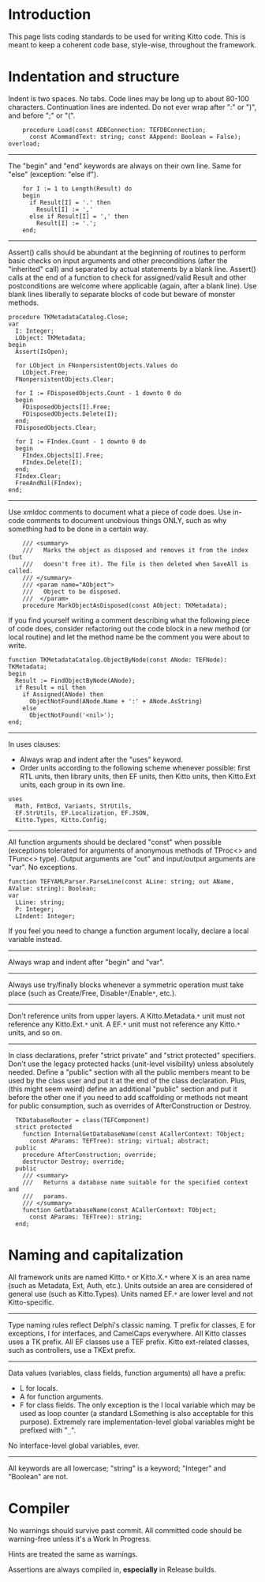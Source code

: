 # Introduction #

This page lists coding standards to be used for writing Kitto code. This is meant to keep a coherent code base, style-wise, throughout the framework.

# Indentation and structure #

Indent is two spaces. No tabs.
Code lines may be long up to about 80-100 characters. Continuation lines are indented. Do not ever wrap after ":" or ")", and before ";" or "(".

```
    procedure Load(const ADBConnection: TEFDBConnection;
      const ACommandText: string; const AAppend: Boolean = False); overload;
```

---

The "begin" and "end" keywords are always on their own line. Same for "else" (exception: "else if").

```
    for I := 1 to Length(Result) do
    begin
      if Result[I] = '.' then
        Result[I] := ','
      else if Result[I] = ',' then
        Result[I] := '.';
    end;
```

---

Assert() calls should be abundant at the beginning of routines to perform basic checks on input arguments and other preconditions (after the "inherited" call) and separated by actual statements by a blank line.
Assert() calls at the end of a function to check for assigned/valid Result and other postconditions are welcome where applicable (again, after a blank line).
Use blank lines liberally to separate blocks of code but beware of monster methods.

```
procedure TKMetadataCatalog.Close;
var
  I: Integer;
  LObject: TKMetadata;
begin
  Assert(IsOpen);

  for LObject in FNonpersistentObjects.Values do
    LObject.Free;
  FNonpersistentObjects.Clear;

  for I := FDisposedObjects.Count - 1 downto 0 do
  begin
    FDisposedObjects[I].Free;
    FDisposedObjects.Delete(I);
  end;
  FDisposedObjects.Clear;

  for I := FIndex.Count - 1 downto 0 do
  begin
    FIndex.Objects[I].Free;
    FIndex.Delete(I);
  end;
  FIndex.Clear;
  FreeAndNil(FIndex);
end;
```

---

Use xmldoc comments to document what a piece of code does. Use in-code comments to document unobvious things ONLY, such as why something had to be done in a certain way.

```
    /// <summary>
    ///   Marks the object as disposed and removes it from the index (but
    ///   doesn't free it). The file is then deleted when SaveAll is called.
    /// </summary>
    /// <param name="AObject">
    ///   Object to be disposed.
    ///  </param>
    procedure MarkObjectAsDisposed(const AObject: TKMetadata);
```

If you find yourself writing a comment describing what the following piece of code does, consider refactoring out the code block in a new method (or local routine) and let the method name be the comment you were about to write.

```
function TKMetadataCatalog.ObjectByNode(const ANode: TEFNode): TKMetadata;
begin
  Result := FindObjectByNode(ANode);
  if Result = nil then
    if Assigned(ANode) then
      ObjectNotFound(ANode.Name + ':' + ANode.AsString)
    else
      ObjectNotFound('<nil>');
end;
```

---

In uses clauses:
  * Always wrap and indent after the "uses" keyword.
  * Order units according to the following scheme whenever possible: first RTL units, then library units, then EF units, then Kitto units, then Kitto.Ext units, each group in its own line.

```
uses
  Math, FmtBcd, Variants, StrUtils,
  EF.StrUtils, EF.Localization, EF.JSON,
  Kitto.Types, Kitto.Config;
```

---

All function arguments should be declared "const" when possible (exceptions tolerated for arguments of anonymous methods of TProc<> and TFunc<> type).
Output arguments are "out" and input/output arguments are "var". No exceptions.

```
function TEFYAMLParser.ParseLine(const ALine: string; out AName, AValue: string): Boolean;
var
  LLine: string;
  P: Integer;
  LIndent: Integer;
```

If you feel you need to change a function argument locally, declare a local variable instead.

---

Always wrap and indent after "begin" and "var".

---

Always use try/finally blocks whenever a symmetric operation must take place (such as Create/Free, Disable`*`/Enable`*`, etc.).

---

Don't reference units from upper layers. A Kitto.Metadata.`*` unit must not reference any Kitto.Ext.`*` unit. A EF.`*` unit must not reference any Kitto.`*` units, and so on.

---

In class declarations, prefer "strict private" and "strict protected" specifiers. Don't use the legacy protected hacks (unit-level visibility) unless absolutely needed.
Define a "public" section with all the public members meant to be used by the class user and put it at the end of the class declaration.
Plus, (this might seem weird) define an additional "public" section and put it before the other one if you need to add scaffolding or methods not meant for public consumption, such as overrides of AfterConstruction or Destroy.

```
  TKDatabaseRouter = class(TEFComponent)
  strict protected
    function InternalGetDatabaseName(const ACallerContext: TObject;
      const AParams: TEFTree): string; virtual; abstract;
  public
    procedure AfterConstruction; override;
    destructor Destroy; override;
  public
    /// <summary>
    ///   Returns a database name suitable for the specified context and
    ///   params.
    /// </summary>
    function GetDatabaseName(const ACallerContext: TObject;
      const AParams: TEFTree): string;
  end;
```

# Naming and capitalization #

All framework units are named Kitto.`*` or Kitto.X.`*` where X is an area name (such as Metadata, Ext, Auth, etc.). Units outside an area are considered of general use (such as Kitto.Types).
Units named EF.`*` are lower level and not Kitto-specific.

---

Type naming rules reflect Delphi's classic naming. T prefix for classes, E for exceptions, I for interfaces, and CamelCaps everywhere. All Kitto classes uses a TK prefix. All EF classes use a TEF prefix.
Kitto ext-related classes, such as controllers, use a TKExt prefix.

---

Data values (variables, class fields, function arguments) all have a prefix:
  * L for locals.
  * A for function arguments.
  * F for class fields.
The only exception is the I local variable which may be used as loop counter (a standard LSomething is also acceptable for this purpose).
Extremely rare implementation-level global variables might be prefixed with "`_`".

No interface-level global variables, ever.

---

All keywords are all lowercase; "string" is a keyword; "Integer" and "Boolean" are not.

# Compiler #

No warnings should survive past commit. All committed code should be warning-free unless it's a Work In Progress.

Hints are treated the same as warnings.

Assertions are always compiled in, **especially** in Release builds.